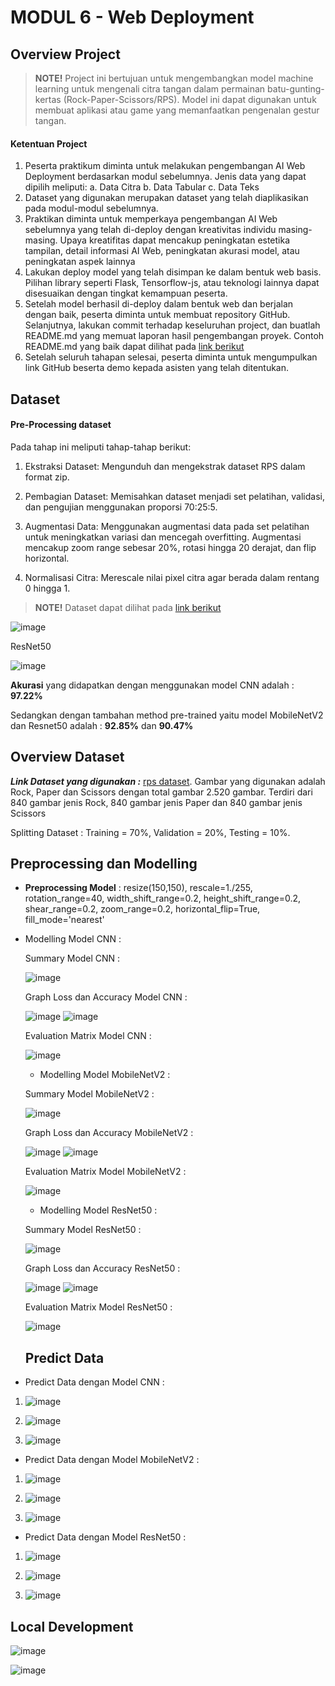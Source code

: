 # MODUL 6 - Web Deployment

## Overview Project

> **NOTE!** Project ini bertujuan untuk mengembangkan model machine learning untuk mengenali citra tangan dalam permainan batu-gunting-kertas (Rock-Paper-Scissors/RPS). Model ini dapat digunakan untuk membuat aplikasi atau game yang memanfaatkan pengenalan gestur tangan.

#### Ketentuan Project
1. Peserta praktikum diminta untuk melakukan pengembangan AI Web Deployment berdasarkan
modul sebelumnya. Jenis data yang dapat dipilih meliputi:
a. Data Citra
b. Data Tabular
c. Data Teks
2. Dataset yang digunakan merupakan dataset yang telah diaplikasikan pada modul-modul sebelumnya.
3. Praktikan diminta untuk memperkaya pengembangan AI Web sebelumnya yang telah di-deploy
dengan kreativitas individu masing-masing. Upaya kreatifitas dapat mencakup peningkatan estetika
tampilan, detail informasi AI Web, peningkatan akurasi model, atau peningkatan aspek lainnya
4. Lakukan deploy model yang telah disimpan ke dalam bentuk web basis. Pilihan library seperti Flask,
Tensorflow-js, atau teknologi lainnya dapat disesuaikan dengan tingkat kemampuan peserta.
5. Setelah model berhasil di-deploy dalam bentuk web dan berjalan dengan baik, peserta diminta untuk
membuat repository GitHub. Selanjutnya, lakukan commit terhadap keseluruhan project, dan
buatlah README.md yang memuat laporan hasil pengembangan proyek. Contoh README.md yang
baik dapat dilihat pada [link berikut](https://github.com/muhfadh/Tugas_Praktikum_ML_A_297-233) 
6. Setelah seluruh tahapan selesai, peserta diminta untuk mengumpulkan link GitHub beserta demo
kepada asisten yang telah ditentukan.


## Dataset
#### Pre-Processing dataset
Pada tahap ini meliputi tahap-tahap berikut:
1. Ekstraksi Dataset:
Mengunduh dan mengekstrak dataset RPS dalam format zip.

2. Pembagian Dataset:
Memisahkan dataset menjadi set pelatihan, validasi, dan pengujian menggunakan proporsi 70:25:5.

3. Augmentasi Data:
Menggunakan augmentasi data pada set pelatihan untuk meningkatkan variasi dan mencegah overfitting.
Augmentasi mencakup zoom range sebesar 20%, rotasi hingga 20 derajat, dan flip horizontal.

4. Normalisasi Citra:
Merescale nilai pixel citra agar berada dalam rentang 0 hingga 1.

> **NOTE!** Dataset dapat dilihat pada [link berikut](https://drive.google.com/file/d/1X9jFokn9AXMMVTmlBQ7XZpBsLKVFnp-d/view?usp=drive_link) 



![image](assets/mobilenetv2.png)

ResNet50

![image](assets/resnet.png)

**Akurasi** yang didapatkan dengan menggunakan model CNN adalah : **97.22%**

Sedangkan dengan tambahan method pre-trained yaitu model MobileNetV2 dan Resnet50 adalah : **92.85%** dan **90.47%**

## Overview Dataset

**_Link Dataset yang digunakan :_** [rps dataset](https://drive.google.com/drive/folders/1kgyN9Ah_w6MvxsRxANh3TfB9S-bCVZMv).
Gambar yang digunakan adalah Rock, Paper dan Scissors dengan total gambar 2.520 gambar. Terdiri dari 840 gambar jenis Rock, 840 gambar jenis Paper dan 840 gambar jenis Scissors

Splitting Dataset : Training = 70%, Validation = 20%, Testing = 10%.

## Preprocessing dan Modelling

- **Preprocessing Model** : resize(150,150), rescale=1./255, rotation_range=40, width_shift_range=0.2, height_shift_range=0.2, shear_range=0.2, zoom_range=0.2, horizontal_flip=True, fill_mode='nearest'
- Modelling Model CNN :

  Summary Model CNN :

  ![image](assets/summary_cnn.png)

  Graph Loss dan Accuracy Model CNN :

  ![image](assets/graph_acc_cnn.png)
  ![image](assets/graph_loss_cnn.png)

  Evaluation Matrix Model CNN :

  ![image](assets/eva_cnn.png)

  - Modelling Model MobileNetV2 :

  Summary Model MobileNetV2 :

  ![image](assets/summary_mobilenetv2.png)

  Graph Loss dan Accuracy MobileNetV2 :

  ![image](assets/graph_acc_net.png)
  ![image](assets/graph_loss_net.png)

  Evaluation Matrix Model MobileNetV2 :

  ![image](assets/eva_net.png)

  - Modelling Model ResNet50 :

  Summary Model ResNet50 :

  ![image](assets/summary_resnet50.png)

  Graph Loss dan Accuracy ResNet50 :

  ![image](assets/graph_acc_resnet.png)
  ![image](assets/graph_loss_resnet.png)

  Evaluation Matrix Model ResNet50 :

  ![image](assets/eva_resnet.png)

  ## Predict Data

- Predict Data dengan Model CNN :

1. ![image](assets/predict_cnn.png)

2. ![image](assets/predict_cnn_2.png)

3. ![image](assets/predict_cnn_3.png)

- Predict Data dengan Model MobileNetV2 :

1. ![image](assets/predict_net.png)

2. ![image](assets/predict_net_2.png)

3. ![image](assets/predict_net_3.png)

- Predict Data dengan Model ResNet50 :

1. ![image](assets/predict_resnet.png)

2. ![image](assets/predict_resnet_2.png)

3. ![image](assets/predict_resnet_3.png)

## Local Development

![image](assets/page_1.png)

![image](assets/page_2.png)
